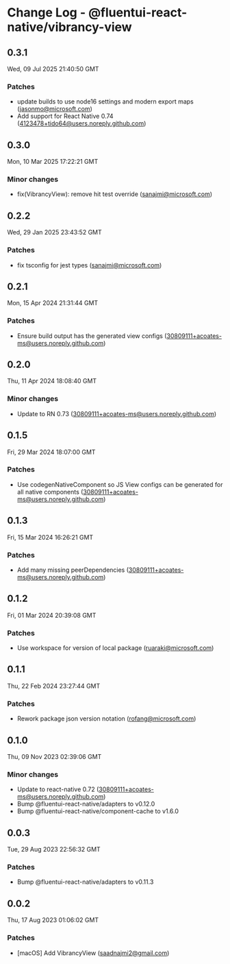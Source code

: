 # Change Log - @fluentui-react-native/vibrancy-view

<!-- This log was last generated on Wed, 09 Jul 2025 21:40:50 GMT and should not be manually modified. -->

<!-- Start content -->

## 0.3.1

Wed, 09 Jul 2025 21:40:50 GMT

### Patches

- update builds to use node16 settings and modern export maps (jasonmo@microsoft.com)
- Add support for React Native 0.74 (4123478+tido64@users.noreply.github.com)

## 0.3.0

Mon, 10 Mar 2025 17:22:21 GMT

### Minor changes

- fix(VibrancyView): remove hit test override (sanajmi@microsoft.com)

## 0.2.2

Wed, 29 Jan 2025 23:43:52 GMT

### Patches

- fix tsconfig for jest types (sanajmi@microsoft.com)

## 0.2.1

Mon, 15 Apr 2024 21:31:44 GMT

### Patches

- Ensure build output has the generated view configs (30809111+acoates-ms@users.noreply.github.com)

## 0.2.0

Thu, 11 Apr 2024 18:08:40 GMT

### Minor changes

- Update to RN 0.73 (30809111+acoates-ms@users.noreply.github.com)

## 0.1.5

Fri, 29 Mar 2024 18:07:00 GMT

### Patches

- Use codegenNativeComponent so JS View configs can be generated for all native components (30809111+acoates-ms@users.noreply.github.com)

## 0.1.3

Fri, 15 Mar 2024 16:26:21 GMT

### Patches

- Add many missing peerDependencies (30809111+acoates-ms@users.noreply.github.com)

## 0.1.2

Fri, 01 Mar 2024 20:39:08 GMT

### Patches

- Use workspace for version of local package (ruaraki@microsoft.com)

## 0.1.1

Thu, 22 Feb 2024 23:27:44 GMT

### Patches

- Rework package json version notation (rofang@microsoft.com)

## 0.1.0

Thu, 09 Nov 2023 02:39:06 GMT

### Minor changes

- Update to react-native 0.72 (30809111+acoates-ms@users.noreply.github.com)
- Bump @fluentui-react-native/adapters to v0.12.0
- Bump @fluentui-react-native/component-cache to v1.6.0

## 0.0.3

Tue, 29 Aug 2023 22:56:32 GMT

### Patches

- Bump @fluentui-react-native/adapters to v0.11.3

## 0.0.2

Thu, 17 Aug 2023 01:06:02 GMT

### Patches

- [macOS] Add VibrancyView (saadnajmi2@gmail.com)
